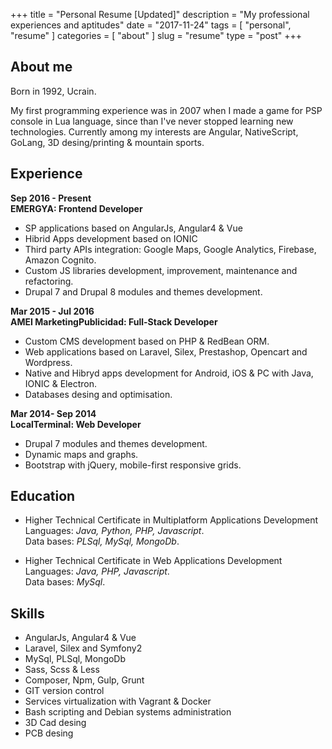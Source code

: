 +++
title = "Personal Resume [Updated]"
description = "My professional experiences and aptitudes"
date = "2017-11-24"
tags = [ "personal", "resume" ]
categories = [ "about" ]
slug = "resume"
type = "post"
+++

## About me

Born in 1992, Ucrain. 

My first programming experience was in 2007 when I made a game for PSP console in Lua language, since than I've never stopped learning new technologies. Currently among my interests are Angular, NativeScript, GoLang, 3D desing/printing & mountain sports.

## Experience

**Sep 2016 - Present**  
**EMERGYA: Frontend Developer**

* SP applications based on AngularJs, Angular4 & Vue  
* Hibrid Apps development based on IONIC  
* Third party APIs  integration: Google Maps, Google
  Analytics, Firebase, Amazon Cognito.  
* Custom JS libraries development, improvement, maintenance
  and refactoring.  
* Drupal 7 and Drupal 8 modules and themes development.  

**Mar 2015 - Jul 2016**  
**AMEI MarketingPublicidad: Full-Stack Developer**

- Custom CMS development based on PHP & RedBean ORM.
- Web applications based on Laravel, Silex, Prestashop, Opencart
  and Wordpress.
- Native and Hibryd apps development for Android, iOS & PC with
  Java, IONIC & Electron.
- Databases desing and optimisation.

**Mar 2014- Sep 2014**  
**LocalTerminal: Web Developer**

- Drupal 7 modules and themes development.
- Dynamic maps and graphs.
- Bootstrap with jQuery, mobile-first responsive grids.

## Education

- Higher Technical Certificate in Multiplatform Applications Development  
  Languages: *Java, Python, PHP, Javascript*.  
  Data bases: *PLSql, MySql, MongoDb*.

- Higher Technical Certificate in Web Applications Development  
  Languages: *Java, PHP, Javascript*.  
  Data bases: *MySql*.

## Skills

- AngularJs, Angular4 & Vue 
- Laravel, Silex and Symfony2
- MySql, PLSql, MongoDb
- Sass, Scss & Less
- Composer, Npm, Gulp, Grunt
- GIT version control
- Services virtualization with Vagrant & Docker
- Bash scripting and Debian systems administration 
- 3D Cad desing
- PCB desing